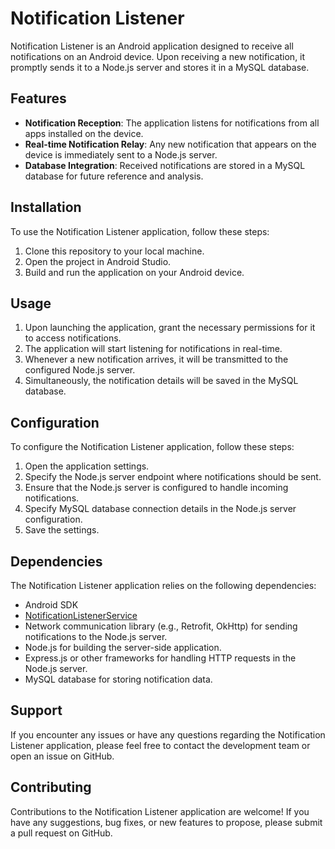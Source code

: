 # Notification Listener

Notification Listener is an Android application designed to receive all notifications on an Android device. Upon receiving a new notification, it promptly sends it to a Node.js server and stores it in a MySQL database.

## Features

- **Notification Reception**: The application listens for notifications from all apps installed on the device.
- **Real-time Notification Relay**: Any new notification that appears on the device is immediately sent to a Node.js server.
- **Database Integration**: Received notifications are stored in a MySQL database for future reference and analysis.

## Installation

To use the Notification Listener application, follow these steps:

1. Clone this repository to your local machine.
2. Open the project in Android Studio.
3. Build and run the application on your Android device.

## Usage

1. Upon launching the application, grant the necessary permissions for it to access notifications.
2. The application will start listening for notifications in real-time.
3. Whenever a new notification arrives, it will be transmitted to the configured Node.js server.
4. Simultaneously, the notification details will be saved in the MySQL database.

## Configuration

To configure the Notification Listener application, follow these steps:

1. Open the application settings.
2. Specify the Node.js server endpoint where notifications should be sent.
3. Ensure that the Node.js server is configured to handle incoming notifications.
4. Specify MySQL database connection details in the Node.js server configuration.
5. Save the settings.

## Dependencies

The Notification Listener application relies on the following dependencies:

- Android SDK
- [NotificationListenerService](https://developer.android.com/reference/android/service/notification/NotificationListenerService)
- Network communication library (e.g., Retrofit, OkHttp) for sending notifications to the Node.js server.
- Node.js for building the server-side application.
- Express.js or other frameworks for handling HTTP requests in the Node.js server.
- MySQL database for storing notification data.

## Support

If you encounter any issues or have any questions regarding the Notification Listener application, please feel free to contact the development team or open an issue on GitHub.

## Contributing

Contributions to the Notification Listener application are welcome! If you have any suggestions, bug fixes, or new features to propose, please submit a pull request on GitHub.
